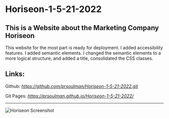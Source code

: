 # Horiseon-1-5-21-2022

## This is a Website about the Marketing Company Horiseon

This website for the most part is ready for deployment. I added accessibility features. I added semantic elements. I changed the semantic elements to a more logical structure, and added a title, consolidated the CSS classes.

**Links:**
---
Github: *https://github.com/prsoulman/Horiseon-1-5-21-2022.git*

Git Pages: *https://prsoulman.github.io/Horiseon-1-5-21-2022/*

---
![Horiseon Screenshot](Screen%20Shot%202022-05-21%20at%2011.51.15%20AM.png)